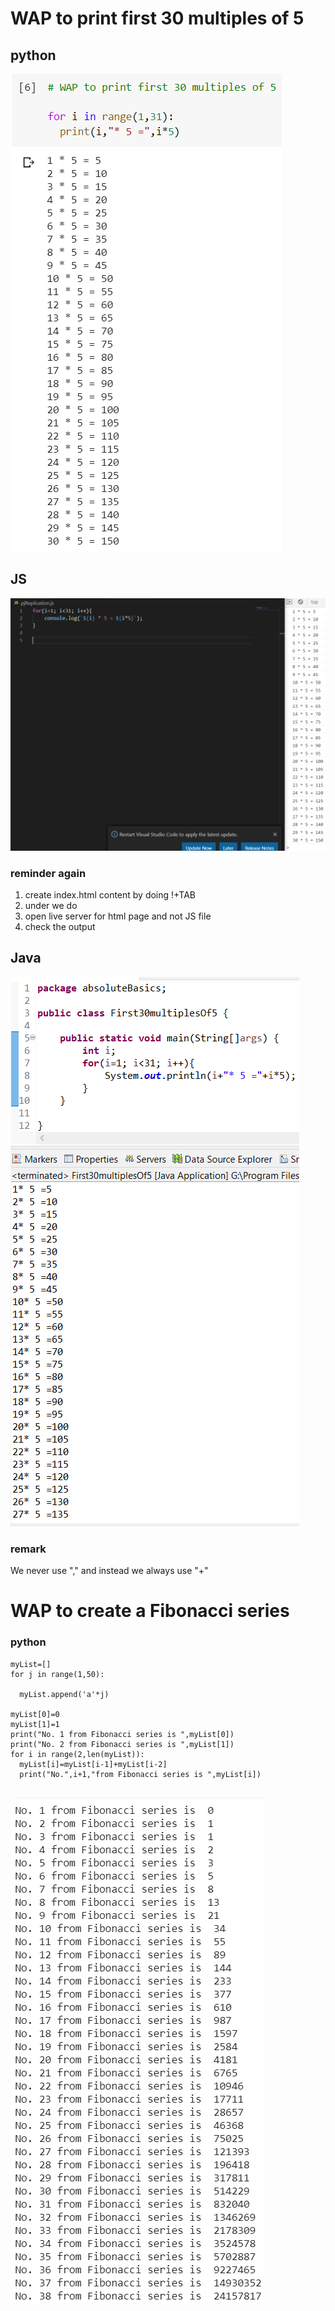 # WAP to print first 30 multiples of 5

## python

![python](https://github.com/anindameister/absoluteBasics/blob/master/snaps/1.PNG)

## JS

![JS](https://github.com/anindameister/absoluteBasics/blob/master/snaps/2.PNG)

### reminder again

1. create index.html content by doing !+TAB
2. under <body> we do <script src="jsFilename.js"></script>
3. open live server for html page and not JS file
4. check the output

## Java

![Java](https://github.com/anindameister/absoluteBasics/blob/master/snaps/3.PNG)

### remark

We never use "," and instead we always use "+"

# WAP to create a Fibonacci series

### python

```
myList=[]
for j in range(1,50):
  
  myList.append('a'*j)

myList[0]=0
myList[1]=1
print("No. 1 from Fibonacci series is ",myList[0])
print("No. 2 from Fibonacci series is ",myList[1])
for i in range(2,len(myList)):
  myList[i]=myList[i-1]+myList[i-2]
  print("No.",i+1,"from Fibonacci series is ",myList[i])
  
```
![python](https://github.com/anindameister/absoluteBasics/blob/master/snaps/4.PNG)